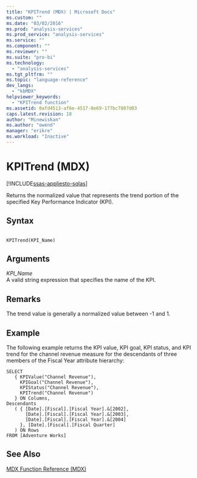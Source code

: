 ```yaml
---
title: "KPITrend (MDX) | Microsoft Docs"
ms.custom: ""
ms.date: "03/02/2016"
ms.prod: "analysis-services"
ms.prod_service: "analysis-services"
ms.service: ""
ms.component: ""
ms.reviewer: ""
ms.suite: "pro-bi"
ms.technology: 
  - "analysis-services"
ms.tgt_pltfrm: ""
ms.topic: "language-reference"
dev_langs: 
  - "kbMDX"
helpviewer_keywords: 
  - "KPITrend function"
ms.assetid: 0afd4513-af6e-4517-8e69-177bc7807d03
caps.latest.revision: 18
author: "Minewiskan"
ms.author: "owend"
manager: "erikre"
ms.workload: "Inactive"
---
```

# KPITrend (MDX)
[!INCLUDE[ssas-appliesto-sqlas](../includes/ssas-appliesto-sqlas.md)]

  Returns the normalized value that represents the trend portion of the specified Key Performance Indicator (KPI).  
  
## Syntax  
  
```  
  
KPITrend(KPI_Name)  
```  
  
## Arguments  
 *KPI_Name*  
 A valid string expression that specifies the name of the KPI.  
  
## Remarks  
 The trend value is generally a normalized value between -1 and 1.  
  
## Example  
 The following example returns the KPI value, KPI goal, KPI status, and KPI trend for the channel revenue measure for the descendants of three members of the Fiscal Year attribute hierarchy:  
  
```  
SELECT  
   { KPIValue("Channel Revenue"),   
     KPIGoal("Channel Revenue"),  
     KPIStatus("Channel Revenue"),   
     KPITrend("Channel Revenue")  
   } ON Columns,  
Descendants  
   ( { [Date].[Fiscal].[Fiscal Year].&[2002],  
       [Date].[Fiscal].[Fiscal Year].&[2003],  
       [Date].[Fiscal].[Fiscal Year].&[2004]   
     }, [Date].[Fiscal].[Fiscal Quarter]  
   ) ON Rows  
FROM [Adventure Works]  
```  
  
## See Also  
 [MDX Function Reference &#40;MDX&#41;](../mdx/mdx-function-reference-mdx.md)  
  
  
